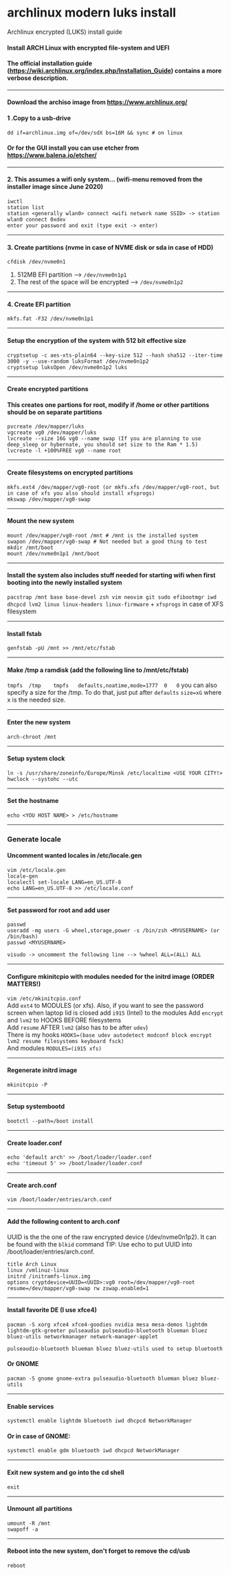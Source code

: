 # archlinux modern luks install
Archlinux encrypted (LUKS) install guide

#### Install ARCH Linux with encrypted file-system and UEFI
#### The official installation guide (https://wiki.archlinux.org/index.php/Installation_Guide) contains a more verbose description.
---
#### Download the archiso image from https://www.archlinux.org/
#### 1 .Copy to a usb-drive
`dd if=archlinux.img of=/dev/sdX bs=16M && sync # on linux`
#### Or for the GUI install you can use etcher from https://www.balena.io/etcher/  

---
#### 2. This assumes a wifi only system... (wifi-menu removed from the installer image since June 2020)  
```
iwctl 
station list
station <generally wlan0> connect <wifi network name SSID> -> station wlan0 connect 0xdev
enter your password and exit (type exit -> enter)
```

---
#### 3. Create partitions (nvme in case of NVME disk or sda in case of HDD)
`cfdisk /dev/nvme0n1`  
1. 512MB EFI partition --> `/dev/nvme0n1p1`  
2. The rest of the space will be encrypted --> `/dev/nvme0n1p2`  

---
#### 4. Create EFI partition
`mkfs.fat -F32 /dev/nvme0n1p1`

---
#### Setup the encryption of the system with 512 bit effective size
```
cryptsetup -c aes-xts-plain64 --key-size 512 --hash sha512 --iter-time 3000 -y --use-random luksFormat /dev/nvme0n1p2
cryptsetup luksOpen /dev/nvme0n1p2 luks
```

---
#### Create encrypted partitions
#### This creates one partions for root, modify if /home or other partitions should be on separate partitions  
```
pvcreate /dev/mapper/luks
vgcreate vg0 /dev/mapper/luks
lvcreate --size 16G vg0 --name swap (If you are planning to use deep_sleep or hybernate, you should set size to the Ram * 1.5)
lvcreate -l +100%FREE vg0 --name root
```  

---
#### Create filesystems on encrypted partitions  
```
mkfs.ext4 /dev/mapper/vg0-root (or mkfs.xfs /dev/mapper/vg0-root, but in case of xfs you also should install xfsprogs)  
mkswap /dev/mapper/vg0-swap
```  

---
#### Mount the new system 
```
mount /dev/mapper/vg0-root /mnt # /mnt is the installed system
swapon /dev/mapper/vg0-swap # Not needed but a good thing to test
mkdir /mnt/boot
mount /dev/nvme0n1p1 /mnt/boot
```  

---
#### Install the system also includes stuff needed for starting wifi when first booting into the newly installed system
`pacstrap /mnt base base-devel zsh vim neovim git sudo efibootmgr iwd dhcpcd lvm2 linux linux-headers linux-firmware` + `xfsprogs` in case of XFS filesystem

---
#### Install fstab
`genfstab -pU /mnt >> /mnt/etc/fstab`  

---
#### Make /tmp a ramdisk (add the following line to /mnt/etc/fstab)
`tmpfs	/tmp	tmpfs	defaults,noatime,mode=1777	0	0` you can also specify a size for the /tmp. To do that, just put after `defaults` `size=xG` where x is the needed size.  

---
#### Enter the new system
`arch-chroot /mnt`  

---
#### Setup system clock
```
ln -s /usr/share/zoneinfo/Europe/Minsk /etc/localtime <USE YOUR CITY!>
hwclock --systohc --utc
```

---

#### Set the hostname
`echo <YOU HOST NAME> > /etc/hostname`  

---
### Generate locale
#### Uncomment wanted locales in /etc/locale.gen
```
vim /etc/locale.gen
locale-gen
localectl set-locale LANG=en_US.UTF-8
echo LANG=en_US.UTF-8 >> /etc/locale.conf
```
 ---
#### Set password for root and add user
```
passwd
useradd -mg users -G wheel,storage,power -s /bin/zsh <MYUSERNAME> (or /bin/bash)
passwd <MYUSERNAME>

visudo -> uncomment the following line --> %wheel ALL=(ALL) ALL
```  

---
#### Configure mkinitcpio with modules needed for the initrd image  (ORDER MATTERS!)
`vim /etc/mkinitcpio.conf`  
Add `ext4` to MODULES (or xfs). Also, if you want to see the password screen when laptop lid is closed add `i915` (Intel) to the modules
Add `encrypt` and `lvm2` to HOOKS BEFORE filesystems   
Add `resume` AFTER `lvm2` (also has to be after `udev`)  
There is my hooks `HOOKS=(base udev autodetect modconf block encrypt lvm2 resume filesystems keyboard fsck)`  
And modules `MODULES=(i915 xfs)`  

---
#### Regenerate initrd image
`mkinitcpio -P`

---
#### Setup systembootd
`bootctl --path=/boot install`

---
#### Create loader.conf
```
echo 'default arch' >> /boot/loader/loader.conf
echo 'timeout 5' >> /boot/loader/loader.conf
```

---
#### Create arch.conf
`vim /boot/loader/entries/arch.conf`

---

#### Add the following content to arch.conf  
UUID is the the one of the raw encrypted device (/dev/nvme0n1p2). It can be found with the `blkid` command
TIP: Use echo to put UUID into /boot/loader/entries/arch.conf.
```
title Arch Linux
linux /vmlinuz-linux
initrd /initramfs-linux.img
options cryptdevice=UUID=<UUID>:vg0 root=/dev/mapper/vg0-root resume=/dev/mapper/vg0-swap rw zswap.enabled=1
```
 
---
#### Install favorite DE (I use xfce4)
```
pacman -S xorg xfce4 xfce4-goodies nvidia mesa mesa-demos lightdm lightdm-gtk-greeter pulseaudio pulseaudio-bluetooth blueman bluez bluez-utils networkmanager network-manager-applet

pulseaudio-bluetooth blueman bluez bluez-utils used to setup bluetooth
```

#### Or GNOME
```
pacman -S gnome gnome-extra pulseaudio-bluetooth blueman bluez bluez-utils
```
 
---
#### Enable services
```
systemctl enable lightdm bluetooth iwd dhcpcd NetworkManager
```

#### Or in case of GNOME:
```
systemctl enable gdm bluetooth iwd dhcpcd NetworkManager
```

---
#### Exit new system and go into the cd shell
`exit`

---
#### Unmount all partitions
```
umount -R /mnt
swapoff -a
```

---
#### Reboot into the new system, don't forget to remove the cd/usb
`reboot`
